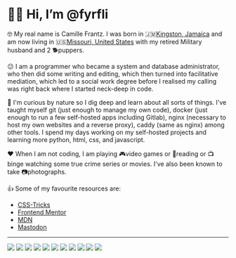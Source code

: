 
# 👋🏾 Hi, I’m @fyrfli 

&#x1f913; My real name is Camille Frantz. I was born in 🇯🇲[Kingston, Jamaica](https://en.wikipedia.org/wiki/Kingston,_Jamaica) and am now living in 🇺🇸[Missouri, United States](https://en.wikipedia.org/wiki/Missouri) with my retired Military husband and 2 🐕puppers.

&#x1f615; I am a programmer who became a system and database administrator, who then did some writing and editing, which then turned into facilitative mediation, which led to a social work degree before I realised my calling was right back where I started neck-deep in code.

👀 I'm curious by nature so I dig deep and learn about all sorts of things. I've taught myself git (just enough to manage my own code), docker (just enough to run a few self-hosted apps including Gitlab), nginx (necessary to host my own websites and a reverse proxy), caddy (same as nginx) among other tools. I spend my days working on my self-hosted projects and learning more python, html, css, and javascript.

❤️ When I am not coding, I am playing 🎮video games or 📖reading or 📺binge watching some true crime series or movies. I've also been known to take 📷photographs.

👍 Some of my favourite resources are:

- [CSS-Tricks](https://css-tricks.com)
- [Frontend Mentor](https://frontendmentor.io)
- [MDN](https://developer.mozilla.org)
- <a rel="me" href="https://diaspora.im/@fyrfli">Mastodon</a>



---

![](https://img.shields.io/badge/OS-Linux-green) ![](https://img.shields.io/badge/Shell-bash-green) ![](https://img.shields.io/badge/Code-HTML-green) ![](https://img.shields.io/badge/Code-CSS-green) ![](https://img.shields.io/badge/Code-Markdown-green) ![](https://img.shields.io/badge/Tool-git-green) ![](https://img.shields.io/badge/Tool-nginx-green) ![](https://img.shields.io/badge/Editor-VSCode-green) ![](https://img.shields.io/badge/Editor-Nova-green) ![](https://img.shields.io/badge/Editor-vi-green) ![](https://img.shields.io/badge/Platform-Wordpress-green) 

<!---
fyrfli/fyrfli is a ✨ special ✨ repository because its `README.md` (this file) appears on your GitHub profile.
You can click the Preview link to take a look at your changes.
--->

